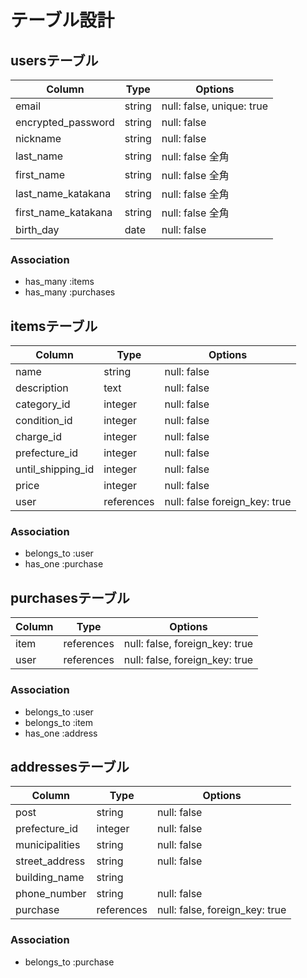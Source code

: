 # テーブル設計

## usersテーブル

| Column              | Type   | Options     |
| ------------------- | ------ | ----------- |
| email               | string | null: false, unique: true |
| encrypted_password  | string | null: false |
| nickname            | string | null: false |
| last_name           | string | null: false 全角|
| first_name          | string | null: false 全角|
| last_name_katakana  | string | null: false 全角|
| first_name_katakana | string | null: false 全角|
| birth_day           | date   | null: false |

### Association

- has_many :items
- has_many :purchases

## itemsテーブル

| Column            | Type      | Options     |
| ----------------- | --------- | ----------- |
| name              | string    | null: false |
| description       | text      | null: false |
| category_id       | integer   | null: false |
| condition_id      | integer   | null: false |
| charge_id         | integer   | null: false |
| prefecture_id     | integer   | null: false |
| until_shipping_id | integer   | null: false |
| price             | integer   | null: false |
| user              | references | null: false foreign_key: true |

### Association

- belongs_to :user
- has_one :purchase

## purchasesテーブル

| Column | Type       | Options     |
|------- |----------- |------------ |
| item   | references | null: false, foreign_key: true|
| user   | references | null: false, foreign_key: true|

### Association

- belongs_to :user
- belongs_to :item
- has_one :address

## addressesテーブル

| Column          | Type       | Options     |
| --------------- | ---------- | ----------- |
| post            | string     | null: false |
| prefecture_id   | integer    | null: false |
| municipalities  | string     | null: false |
| street_address  | string     | null: false |
| building_name   | string     |             |
| phone_number    | string     | null: false |
| purchase        | references | null: false, foreign_key: true|

### Association

- belongs_to :purchase
